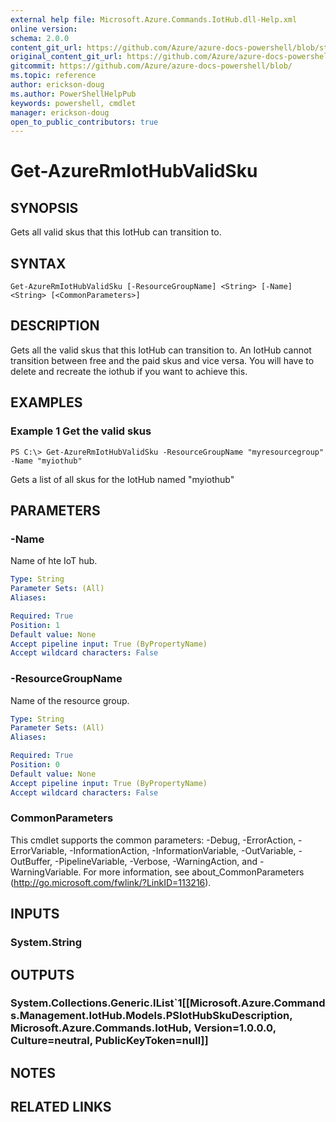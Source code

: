 ```yaml
---
external help file: Microsoft.Azure.Commands.IotHub.dll-Help.xml
online version:
schema: 2.0.0
content_git_url: https://github.com/Azure/azure-docs-powershell/blob/staging/azureps-cmdlets-docs/ResourceManager/AzureRM.IoTHub/v1.3.0/Get-AzureRmIotHubValidSku.md
original_content_git_url: https://github.com/Azure/azure-docs-powershell/blob/staging/azureps-cmdlets-docs/ResourceManager/AzureRM.IoTHub/v1.3.0/Get-AzureRmIotHubValidSku.md
gitcommit: https://github.com/Azure/azure-docs-powershell/blob/
ms.topic: reference
author: erickson-doug
ms.author: PowerShellHelpPub
keywords: powershell, cmdlet
manager: erickson-doug
open_to_public_contributors: true
---
```


# Get-AzureRmIotHubValidSku

## SYNOPSIS
Gets all valid skus that this IotHub can transition to.

## SYNTAX

```
Get-AzureRmIotHubValidSku [-ResourceGroupName] <String> [-Name] <String> [<CommonParameters>]
```

## DESCRIPTION
Gets all the valid skus that this IotHub can transition to. An IotHub cannot transition between free and the paid skus and vice versa. 
You will have to delete and recreate the iothub if you want to achieve this.

## EXAMPLES

### Example 1 Get the valid skus
```
PS C:\> Get-AzureRmIotHubValidSku -ResourceGroupName "myresourcegroup" -Name "myiothub"
```

Gets a list of all skus for the IotHub named "myiothub"

## PARAMETERS

### -Name
Name of hte IoT hub.

```yaml
Type: String
Parameter Sets: (All)
Aliases: 

Required: True
Position: 1
Default value: None
Accept pipeline input: True (ByPropertyName)
Accept wildcard characters: False
```

### -ResourceGroupName
Name of the resource group.

```yaml
Type: String
Parameter Sets: (All)
Aliases: 

Required: True
Position: 0
Default value: None
Accept pipeline input: True (ByPropertyName)
Accept wildcard characters: False
```

### CommonParameters
This cmdlet supports the common parameters: -Debug, -ErrorAction, -ErrorVariable, -InformationAction, -InformationVariable, -OutVariable, -OutBuffer, -PipelineVariable, -Verbose, -WarningAction, and -WarningVariable. For more information, see about_CommonParameters (http://go.microsoft.com/fwlink/?LinkID=113216).

## INPUTS

### System.String

## OUTPUTS

### System.Collections.Generic.IList`1[[Microsoft.Azure.Commands.Management.IotHub.Models.PSIotHubSkuDescription, Microsoft.Azure.Commands.IotHub, Version=1.0.0.0, Culture=neutral, PublicKeyToken=null]]

## NOTES

## RELATED LINKS


